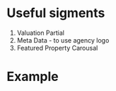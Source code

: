 Useful sigments
===========
1. Valuation Partial
2. Meta Data - to use agency logo
3. Featured Property Carousal

Example
===========
